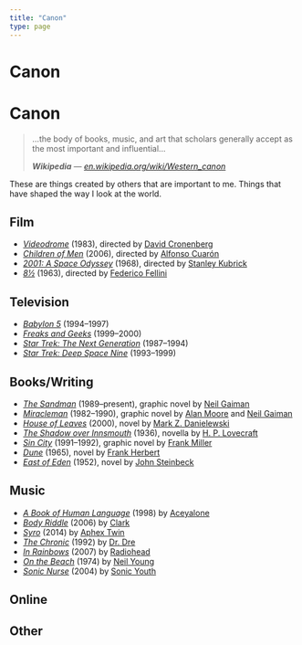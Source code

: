 ```yaml
---
title: "Canon"
type: page
---
```


# Canon
# Canon

> …the body of books, music, and art that scholars generally accept as the most important and influential…
> 
> ***Wikipedia*** — <cite>[en.wikipedia.org/wiki/Western\_canon][1]</cite>

These are things created by others that are important to me. Things that have shaped the way I look at the world.

## Film

- <cite>[Videodrome][2]</cite> (1983), directed by [David Cronenberg][3]
- <cite>[Children of Men][4]</cite> (2006), directed by [Alfonso Cuarón][5]
- <cite>[2001: A Space Odyssey][6]</cite> (1968), directed by [Stanley Kubrick][7]
- <cite>[8½][8]</cite> (1963), directed by [Federico Fellini][9]

## Television

- <cite>[Babylon 5][10]</cite> (1994–1997)
- <cite>[Freaks and Geeks][11]</cite> (1999–2000)
- <cite>[Star Trek: The Next Generation][12]</cite> (1987–1994)
- <cite>[Star Trek: Deep Space Nine][13]</cite> (1993–1999)

## Books/Writing

- <cite>[The Sandman][14]</cite> (1989–present), graphic novel by [Neil Gaiman][15]
- <cite>[Miracleman][16]</cite> (1982–1990), graphic novel by [Alan Moore][17] and [Neil Gaiman][18]
- <cite>[House of Leaves][19]</cite> (2000), novel by [Mark Z. Danielewski][20]
- <cite>[The Shadow over Innsmouth][21]</cite> (1936), novella by [H. P. Lovecraft][22]
- <cite>[Sin City][23]</cite> (1991–1992), graphic novel by [Frank Miller][24]
- <cite>[Dune][25]</cite> (1965), novel by [Frank Herbert][26]
- <cite>[East of Eden][27]</cite> (1952), novel by [John Steinbeck][28]

## Music

- <cite>[A Book of Human Language][29]</cite> (1998) by [Aceyalone][30]
- <cite>[Body Riddle][31]</cite> (2006) by [Clark][32]
- <cite>[Syro]()</cite> (2014) by [Aphex Twin][34]
- <cite>[The Chronic][35]</cite> (1992) by [Dr. Dre][36]
- <cite>[In Rainbows][37]</cite> (2007) by [Radiohead][38]
- <cite>[On the Beach][39]</cite> (1974) by [Neil Young][40]
- <cite>[Sonic Nurse][41]</cite> (2004) by [Sonic Youth][42]

## Online

## Other

[1]:	https://en.wikipedia.org/wiki/Western_canon
[2]:	https://en.wikipedia.org/wiki/Videodrome
[3]:	https://en.wikipedia.org/wiki/David_Cronenberg
[4]:	https://en.wikipedia.org/wiki/Children_of_Men
[5]:	https://en.wikipedia.org/wiki/Alfonso_Cuar%C3%B3n
[6]:	https://en.wikipedia.org/wiki/2001:_A_Space_Odyssey_(film)
[7]:	https://en.wikipedia.org/wiki/Stanley_Kubrick
[8]:	https://en.wikipedia.org/wiki/8%C2%BD
[9]:	https://en.wikipedia.org/wiki/Federico_Fellini
[10]:	https://en.wikipedia.org/wiki/Babylon_5
[11]:	https://en.wikipedia.org/wiki/Freaks_and_Geeks
[12]:	https://en.wikipedia.org/wiki/Star_Trek:_The_Next_Generation
[13]:	https://en.wikipedia.org/wiki/Star_Trek:_Deep_Space_Nine
[14]:	https://en.wikipedia.org/wiki/The_Sandman_(Vertigo)
[15]:	https://en.wikipedia.org/wiki/Neil_Gaiman
[16]:	https://en.wikipedia.org/wiki/Marvelman
[17]:	https://en.wikipedia.org/wiki/Alan_Moore
[18]:	https://en.wikipedia.org/wiki/Neil_Gaiman
[19]:	https://en.wikipedia.org/wiki/House_of_Leaves
[20]:	https://en.wikipedia.org/wiki/Mark_Z._Danielewski
[21]:	https://en.wikipedia.org/wiki/The_Shadow_over_Innsmouth
[22]:	https://en.wikipedia.org/wiki/H._P._Lovecraft
[23]:	https://en.wikipedia.org/wiki/Sin_City
[24]:	https://en.wikipedia.org/wiki/Frank_Miller_(comics)
[25]:	https://en.wikipedia.org/wiki/Dune_(novel)
[26]:	https://en.wikipedia.org/wiki/Frank_Herbert
[27]:	https://en.wikipedia.org/wiki/East_of_Eden_(novel)
[28]:	https://en.wikipedia.org/wiki/John_Steinbeck
[29]:	https://song.link/album/us/i/1138405620 "A Book of Human Language by Aceyalone"
[30]:	https://en.wikipedia.org/wiki/Aceyalone "Aceyalone - Wikipedia"
[31]:	https://song.link/album/us/i/185514015 "Body Riddle by Clark"
[32]:	https://en.wikipedia.org/wiki/Chris_Clark_(musician) "Clark - Wikipedia"
[34]:	https://en.wikipedia.org/wiki/Aphex_Twin
[35]:	https://song.link/album/us/i/6654037 "The Chronic by Dr. Dre"
[36]:	https://en.wikipedia.org/wiki/Dr._Dre
[37]:	https://song.link/album/us/i/1109714933 "In Rainbows by Radiohead"
[38]:	https://en.wikipedia.org/wiki/Radiohead
[39]:	https://song.link/album/us/i/1015732002 "On the Beach by Neil Young"
[40]:	https://en.wikipedia.org/wiki/Neil_Young
[41]:	https://song.link/album/us/i/1132249548 "Sonic Nurse by Sonic Youth"
[42]:	https://en.wikipedia.org/wiki/Sonic_Youth